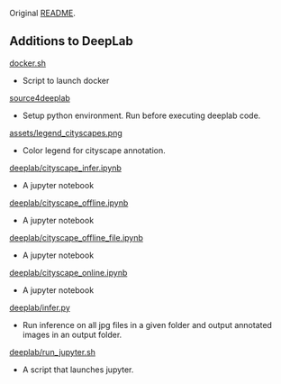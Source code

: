 Original [README](README-research.md).


## Additions to DeepLab

[docker.sh](docker.sh)
* Script to launch docker

[source4deeplab](source4deeplab)
* Setup python environment. Run before executing deeplab code.

[assets/legend_cityscapes.png](assets/legend_cityscapes.png)
* Color legend for cityscape annotation.

[deeplab/cityscape_infer.ipynb](deeplab/cityscape_infer.ipynb)
* A jupyter notebook

[deeplab/cityscape_offline.ipynb](deeplab/cityscape_offline.ipynb)
* A jupyter notebook

[deeplab/cityscape_offline_file.ipynb](deeplab/cityscape_offline_file.ipynb)
* A jupyter notebook

[deeplab/cityscape_online.ipynb](deeplab/cityscape_online.ipynb)
* A jupyter notebook

[deeplab/infer.py](deeplab/infer.py)
* Run inference on all jpg files in a given folder and output annotated images in an output folder.

[deeplab/run_jupyter.sh](deeplab/run_jupyter.sh)
* A script that launches jupyter.
